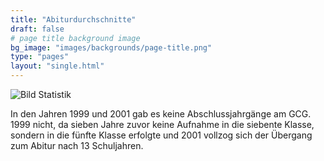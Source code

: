```yaml
---
title: "Abiturdurchschnitte"
draft: false
# page title background image
bg_image: "images/backgrounds/page-title.png"
type: "pages"
layout: "single.html"
---
```


![Bild Statistik](/images/statistiken/abis6.png)

In den Jahren 1999 und 2001 gab es keine Abschlussjahrgänge am GCG. 1999 nicht, da sieben Jahre zuvor keine Aufnahme in die siebente Klasse, sondern in die fünfte Klasse erfolgte und 2001 vollzog sich der Übergang zum Abitur nach 13 Schuljahren.
